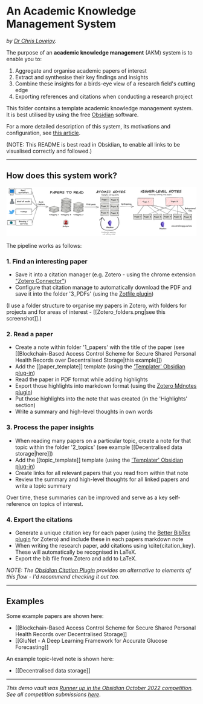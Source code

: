 # An Academic Knowledge Management System
_by [Dr Chris Lovejoy](https://www.chrislovejoy.me)._


The purpose of an **academic knowledge management** (AKM) system is to enable you to:
1. Aggregate and organise academic papers of interest
2. Extract and synthesise their key findings and insights
3. Combine these insights for a birds-eye view of a research field's cutting edge
4. Exporting references and citations when conducting a research project

This folder contains a template academic knowledge management system. It is best utilised by using the free [Obsidian](https://obsidian.md/) software.

For a more detailed description of this system, its motivations and configuration, see [this article](https://chrislovejoy.me/akm).

(NOTE: This README is best read in Obsidian, to enable all links to be visualised correctly and followed.)

---

## How does this system work?

![](./attachments/AKM_overview.png)


The pipeline works as follows:

### 1. Find an interesting paper
- Save it into a citation manager (e.g. Zotero - using the chrome extension ["Zotero Connector"](https://chrome.google.com/webstore/detail/zotero-connector/ekhagklcjbdpajgpjgmbionohlpdbjgc))
- Configure that citation manage to automatically download the PDF and save it into the folder '3_PDFs' (using the [Zotfile plugin](http://zotfile.com))


(I use a folder structure to organise my papers in Zotero, with folders for projects and for areas of interest - [[Zotero_folders.png|see this screenshot]].)


### 2. Read a paper
- Create a note within folder '1_papers' with the title of the paper (see [[Blockchain-Based Access Control Scheme for Secure Shared Personal Health Records over Decentralised Storage|this example]])
- Add the [[paper_template]] template (using the ['Templater' Obsidian plug-in](https://github.com/SilentVoid13/Templater))
- Read the paper in PDF format while adding highlights
- Export those highlights into markdown format (using the [Zotero Mdnotes plugin](https://github.com/argenos/zotero-mdnotes))
- Put those highlights into the note that was created (in the 'Highlights' section)
- Write a summary and high-level thoughts in own words


### 3. Process the paper insights
- When reading many papers on a particular topic, create a note for that topic within the folder '2_topics' (see example [[Decentralised data storage|here]])
- Add the [[topic_template]] template (using the ['Templater' Obsidian plug-in](https://github.com/SilentVoid13/Templater))
- Create links for all relevant papers that you read from within that note
- Review the summary and high-level thoughts for all linked papers and write a topic summary

Over time, these summaries can be improved and serve as a key self-reference on topics of interest.


### 4. Export the citations
- Generate a unique citation key for each paper (using the [Better BibTex plugin](https://retorque.re/zotero-better-bibtex/) for Zotero) and include these in each papers markdown note
- When writing the research paper, add citations using \cite{citation_key}. These will automatically be recognised in LaTeX.
- Export the bib file from Zotero and add to LaTeX.


*NOTE: The [Obsidian Citation Plugin](https://github.com/hans/obsidian-citation-plugin) provides an alternative to elements of this flow - I'd recommend checking it out too.* 


---


## Examples

Some example papers are shown here: 
- [[Blockchain-Based Access Control Scheme for Secure Shared Personal Health Records over Decentralised Storage]]
- [[GluNet - A Deep Learning Framework for Accurate Glucose Forecasting]]

An example topic-level note is shown here:
- [[Decentralised data storage]]



---

*This demo vault was [Runner up in the Obsidian October 2022 competition](https://forum.obsidian.md/t/obsidian-october-2022-winners/49087). See all competition submissions [here](https://airtable.com/shrFnFY00zy1ORZgI/tblP9bDDDDCib7Roy)*.
